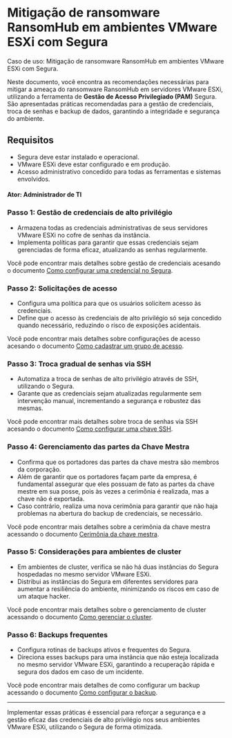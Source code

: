 # Mitigação de ransomware RansomHub em ambientes VMware ESXi com Segura

Caso de uso: Mitigação de ransomware RansomHub em ambientes VMware ESXi com Segura.

Neste documento, você encontra as recomendações necessárias para mitigar a ameaça do ransomware RansomHub em servidores VMware ESXi, utilizando a ferramenta de **Gestão de Acesso Privilegiado (PAM)** Segura. São apresentadas práticas recomendadas para a gestão de credenciais, troca de senhas e backup de dados, garantindo a integridade e segurança do ambiente.

## Requisitos
* Segura deve estar instalado e operacional.
* VMware ESXi deve estar configurado e em produção.
* Acesso administrativo concedido para todas as ferramentas e sistemas envolvidos.

#### **Ator: Administrador de TI**

### **Passo 1: Gestão de credenciais de alto privilégio**
* Armazena todas as credenciais administrativas de seus servidores VMware ESXi no cofre de senhas da instância.
* Implementa políticas para garantir que essas credenciais sejam gerenciadas de forma eficaz, atualizando as senhas regularmente.

Você pode encontrar mais detalhes sobre gestão de credenciais acesando o documento [Como configurar uma credencial no Segura](/v3-32/docs/pt/pam-how-to-set-up-a-credential-in-Segura).

### **Passo 2: Solicitações de acesso**
* Configura uma política para que os usuários solicitem acesso às credenciais.
* Define que o acesso às credenciais de alto privilégio só seja concedido quando necessário, reduzindo o risco de exposições acidentais.

Você pode encontrar mais detalhes sobre configurações de acesso acesando o documento [Como cadastrar um grupo de acesso](/v3-32/docs/pt/pam-session-how-to-add-an-access-group). 

### Passo 3: Troca gradual de senhas via SSH
* Automatiza a troca de senhas de alto privilégio através de SSH, utilizando o Segura.
* Garante que as credenciais sejam atualizadas regularmente sem intervenção manual, incrementando a segurança e robustez das mesmas.

Você pode encontrar mais detalhes sobre troca de senhas via SSH acesando o documento [Como configurar uma chave SSH](/v3-32/docs/pt/pam-how-to-set-up-an-ssh-key).

### Passo 4: Gerenciamento das partes da Chave Mestra
* Confirma que os portadores das partes da chave mestra são membros da corporação.
* Além de garantir que os portadores façam parte da empresa, é fundamental assegurar que eles possuam de fato as partes da chave mestre em sua posse, pois às vezes a cerimônia é realizada, mas a chave não é exportada.
* Caso contrário, realiza uma nova cerimônia para garantir que não haja problemas na abertura do backup de credenciais, se necessário.

Você pode encontrar mais detalhes sobre a cerimônia da chave mestra acessando o documento [Cerimônia da chave mestra](/v3-32/docs/pt/master-key-ceremony).

### Passo 5: Considerações para ambientes de cluster
* Em ambientes de cluster, verifica se não há duas instâncias do Segura hospedadas no mesmo servidor VMware ESXi.
* Distribui as instâncias do Segura em diferentes servidores para aumentar a resiliência do ambiente, minimizando os riscos em caso de um ataque hacker.

Você pode encontrar mais detalhes sobre o gerenciamento de cluster acessando o documento [Como gerenciar o cluster](/v3-32/docs/pt/orbit-cli-how-to-manage-the-cluster).

### Passo 6: Backups frequentes
* Configura rotinas de backups ativos e frequentes do Segura.
* Direciona esses backups para uma instância que não esteja localizada no mesmo servidor VMware ESXi, garantindo a recuperação rápida e segura dos dados em caso de um incidente.

Você pode encontrar mais detalhes de como configurar um backup acessando o documento [Como configurar o backup](/v3-32/docs/pt/orbit-cli-how-to-configure-backup).

 ---
Implementar essas práticas é essencial para reforçar a segurança e a gestão eficaz das credenciais de alto privilégio nos seus ambientes VMware ESXi, utilizando o Segura de forma otimizada.
